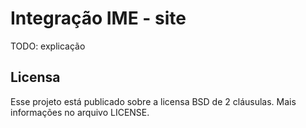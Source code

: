# Integração IME - site

TODO: explicação

## Licensa

Esse projeto está publicado sobre a licensa BSD de 2 cláusulas.
Mais informações no arquivo LICENSE.
